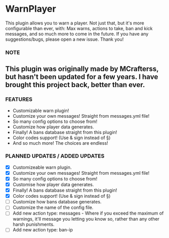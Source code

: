 # WarnPlayer

This plugin allows you to warn a player. Not just that, but it's more configurable than ever, with: Max warns, actions to take, ban and kick messages, and so much more to come in the future.
If you have any suggestions/bugs, please open a new issue. Thank you!

### NOTE ###
## This plugin was originally made by MCrafterss, but hasn't been updated for a few years. I have brought this project back, better than ever. ##


### FEATURES ###
* Customizable warn plugin!
* Customize your own messages! Straight from messages.yml file!
* So many config options to choose from!
* Customize how player data generates.
* Finally! A bans database straight from this plugin!
* Color codes support! (Use & sign instead of §)
* And so much more! The choices are endless!


### PLANNED UPDATES / ADDED UPDATES
- [x] Customizeable warn plugin.
- [x] Customize your own messages! Straight from messages.yml file!
- [x] So many config options to choose from!
- [x] Customise how player data generates.
- [x] Finally! A bans database straight from this plugin!
- [x] Color codes support! (Use & sign instead of §)
- [ ] Customize how bans database generates.
- [ ] Customize the name of the config file.
- [ ] Add new action type: messages - Where if you exceed the maximum of warnings, it'll message you letting you know so, rather than any other harsh punishments.
- [ ] Add new action type: ban-ip

